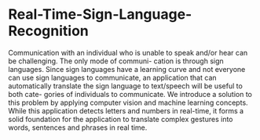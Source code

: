 # Real-Time-Sign-Language-Recognition
Communication with an individual who is unable to speak and/or hear can be challenging. The only mode of communi- cation is through sign languages. Since sign languages have a learning curve and not everyone can use sign languages to communicate, an application that can automatically translate the sign language to text/speech will be useful to both cate- gories of individuals to communicate. We introduce a solution to this problem by applying computer vision and machine learning concepts. While this application detects letters and numbers in real-time, it forms a solid foundation for the application to translate complex gestures into words, sentences and phrases in real time.

